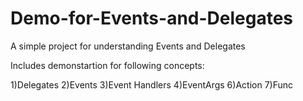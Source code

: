 # Demo-for-Events-and-Delegates
A simple project for understanding Events and Delegates

Includes demonstartion for following concepts:

1)Delegates
2)Events
3)Event Handlers
4)EventArgs
6)Action 
7)Func
